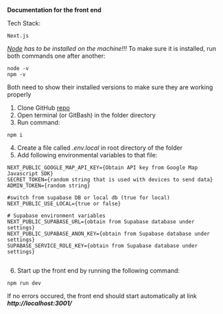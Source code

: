**Documentation for the front end**

Tech Stack:

```
Next.js
```

_[Node](https://nodejs.org/en/download) has to be installed on the machine!!!_
To make sure it is installed, run both commands one after another:

```
node -v
npm -v
```

Both need to show their installed versions to make sure they are working properly

1. Clone GitHub [repo](https://github.com/eduard0497/new_wbm_front.git)
2. Open terminal (or GitBash) in the folder directory
3. Run command:

```
npm i
```

4. Create a file called _.env.local_ in root directory of the folder
5. Add following environmental variables to that file:

```
NEXT_PUBLIC_GOOGLE_MAP_API_KEY={Obtain API key from Google Map Javascript SDK}
SECRET_TOKEN={random string that is used with devices to send data}
ADMIN_TOKEN={random string}

#switch from supabase DB or local db (true for local)
NEXT_PUBLIC_USE_LOCAL={true or false}

# Supabase environment variables
NEXT_PUBLIC_SUPABASE_URL={obtain from Supabase database under settings}
NEXT_PUBLIC_SUPABASE_ANON_KEY={obtain from Supabase database under settings}
SUPABASE_SERVICE_ROLE_KEY={obtain from Supabase database under settings}


```

6. Start up the front end by running the following command:

```
npm run dev
```

If no errors occured, the front end should start automatically at link **_http://localhost:3001/_**
